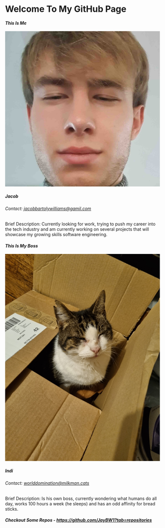 # **Welcome To My GitHub Page**

#### *This Is Me*

<picture>
 <img alt="YOUR-ALT-TEXT" src="mepfp_redux.jpg">
</picture>

##### Jacob
###### Contact: jacobbartolywilliams@gamil.com

Brief Description:
Currently looking for work, trying to push my career into the tech industry and am currently
working on several projects that will showcase my growing skills software engineering.

#### *This Is My Boss*

<picture>
 <img alt="YOUR-ALT-TEXT" src="catbox.jpg">
</picture>

##### Indi
###### Contact: worlddomination@milkman.cats

Brief Description:
Is his own boss, currently wondering what humans do all day, works 100 hours a week (he sleeps)
and has an odd affinity for bread sticks.

##### Checkout Some Repos - https://github.com/JayBW1?tab=repositories